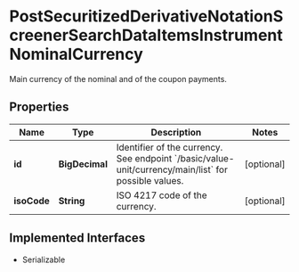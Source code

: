 

# PostSecuritizedDerivativeNotationScreenerSearchDataItemsInstrumentNominalCurrency

Main currency of the nominal and of the coupon payments.

## Properties

Name | Type | Description | Notes
------------ | ------------- | ------------- | -------------
**id** | **BigDecimal** | Identifier of the currency. See endpoint &#x60;/basic/value-unit/currency/main/list&#x60; for possible values. |  [optional]
**isoCode** | **String** | ISO 4217 code of the currency. |  [optional]


## Implemented Interfaces

* Serializable


